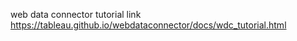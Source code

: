 
web data connector tutorial link https://tableau.github.io/webdataconnector/docs/wdc_tutorial.html




